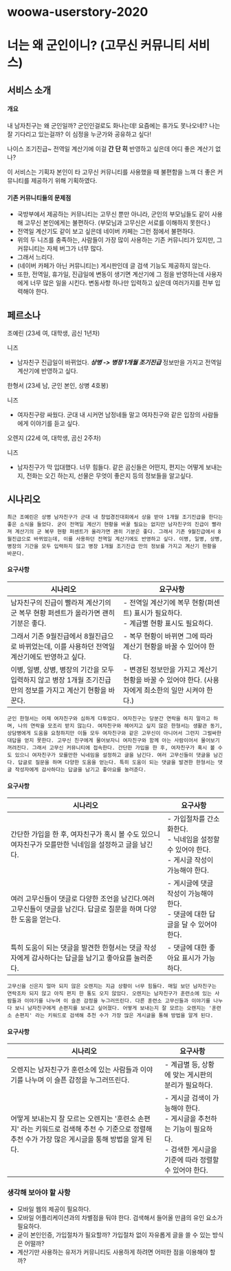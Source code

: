 # woowa-userstory-2020

# 너는 왜 군인이니? (고무신 커뮤니티 서비스)


## 서비스 소개

#### 개요

내 남자친구는 왜 군인일까? 
군인인걸로도 화나는데! 요즘에는 휴가도 못나오네!?
나는 잘 기다리고 있는걸까? 이 심정을 누군가와 공유하고 싶다!

나이스 조기진급~ 전역일 계산기에 이걸 **간 단 히** 반영하고 싶은데 어디 좋은 계산기 없나?




이 서비스는 기획자 본인이 타 고무신 커뮤니티를 사용했을 때 불편함을 느껴 더 좋은 커뮤니티를 제공하기 위해 기획하였다.


#### 기존 커뮤니티들의 문제점

 + 국방부에서 제공하는 커뮤니티는 고무신 뿐만 아니라, 군인의 부모님들도 같이 사용해 고무신 본인에게는 불편하다. (부모님과 고무신은 서로를 이해하지 못한다.)
 + 전역일 계산기도 같이 보고 싶은데 네이버 카페는 그런 점에서 불편하다.
 + 위의 두 니즈를 충족하는, 사람들이 가장 많이 사용하는 기존 커뮤니티가 있지만, 그 커뮤니티는 자체 버그가 너무 많다.
 + 그래서 느리다.
 + (네이버 카페가 아닌 커뮤니티는) 게시판인데 글 검색 기능도 제공하지 않는다.
 + 또한, 전역일, 휴가일, 진급일에 변동이 생기면 계산기에 그 점을 반영하는데 사용자에게 너무 많은 일을 시킨다. 변동사항 하나만 입력하고 싶은데 여러가지를 전부 입력해야 한다.




## 페르소나

조예린 (23세 여, 대학생, 곰신 1년차)

니즈

+ 남자친구 진급일이 바뀌었다. ***상병 -> 병장 1개월 조기진급*** 정보만을 가지고 전역일 계산기에 반영하고 싶다. 



한형서 (23세 남, 군인 본인, 상병 4호봉)

니즈

+ 여자친구랑 싸웠다. 군대 내 시커먼 남정네들 말고 여자친구와 같은 입장의 사람들에게 이야기를 듣고 싶다.



오렌지 (22세 여, 대학생, 곰신 2주차)

니즈

+ 남자친구가 막 입대했다. 너무 힘들다. 같은 곰신들은 어떤지, 편지는 어떻게 보내는지, 전화는 오긴 하는지, 선물은 무엇이 좋은지 등의 정보들을 알고싶다. 



## 시나리오

```
최근 조예린은 상병 남자친구가 군대 내 창업경진대회에서 상을 받아 1개월 조기진급을 한다는 좋은 소식을 들었다. 굳이 전역일 계산기 현황을 바꿀 필요는 없지만 남자친구의 진급이 빨라져 계산기의 군 복무 현황 퍼센트가 올라가면 괜히 기분은 좋다. 그래서 기존 9월진급에서 8월진급으로 바뀌었는데, 이를 사용하던 전역일 계산기에도 반영하고 싶다. 이병, 일병, 상병, 병장의 기간을 모두 입력하지 않고 병장 1개월 조기진급 만의 정보를 가지고 계산기 현황을 바꾼다. 
```

#### 요구사항

| 시나리오                                                     | 요구사항                                                     |
| ------------------------------------------------------------ | ------------------------------------------------------------ |
| 남자친구의 진급이 빨라져 계산기의 군 복무 현황 퍼센트가 올라가면 괜히 기분은 좋다. | - 전역일 계산기에 복무 현황(퍼센트) 표시가 필요하다.<br>- 계급별 현황 표시도 필요하다. |
| 그래서 기존 9월진급에서 8월진급으로 바뀌었는데, 이를 사용하던 전역일 계산기에도 반영하고 싶다. | - 복무 현황이 바뀌면 그에 따라 계산기 현황을 바꿀 수 있어야 한다. |
| 이병, 일병, 상병, 병장의 기간을 모두 입력하지 않고 병장 1개월 조기진급 만의 정보를 가지고 계산기 현황을 바꾼다. | - 변경된 정보만을 가지고 계산기 현황을 바꿀 수 있어야 한다. (사용자에게 최소한의 일만 시켜야 한다.) |






```
군인 한형서는 어제 여자친구와 심하게 다투었다. 여자친구는 당분간 연락을 하지 말라고 하며, 나의 연락을 모조리 받지 않는다. 여자친구와 헤어지고 싶지 않은 한형서는 생활관 동기, 상담병에게 도움을 요청하지만 이들 모두 여자친구와 같은 고무신이 아니어서 그런지 그럴싸한 대답을 얻지 못한다. 고무신 친구에게 물어보자니 여자친구와 함께 아는 사람이어서 물어보기 꺼려진다. 그래서 고무신 커뮤니티에 접속한다. 간단한 가입을 한 후, 여자친구가 혹시 볼 수도 있으니 여자친구가 모를만한 닉네임을 설정하고 글을 남긴다. 여러 고무신들이 댓글을 남긴다. 답글로 질문을 하며 다양한 도움을 얻는다. 특히 도움이 되는 댓글을 발견한 한형서는 댓글 작성자에게 감사하다는 답글을 남기고 좋아요를 눌러준다.
```

#### 요구사항

| 시나리오                            | 요구사항                             |
| ---------------------- | ----------------------------------------- |
| 간단한 가입을 한 후, 여자친구가 혹시 볼 수도 있으니 여자친구가 모를만한 닉네임을 설정하고 글을 남긴다. | - 가입절차를 간소화한다.<br>- 닉네임을 설정할 수 있어야 한다.<br>- 게시글 작성이 가능해야 한다. |
| 여러 고무신들이 댓글로 다양한 조언을 남긴다.여러 고무신들이 댓글을 남긴다. 답글로 질문을 하며 다양한 도움을 얻는다. | - 게시글에 댓글 작성이 가능해야 한다.<br>- 댓글에 대한 답글을 달 수 있어야 한다. |
| 특히 도움이 되는 댓글을 발견한 한형서는 댓글 작성자에게 감사하다는 답글을 남기고 좋아요를 눌러준다. | - 댓글에 대한 좋아요 표시가 가능하다.                        |





```
고무신을 신은지 얼마 되지 않은 오렌지는 지금 상황이 너무 힘들다. 매일 보던 남자친구는 연락조차 되지 않고 아직 편지 한 통도 오지 않았다. 오렌지는 남자친구가 훈련소에 있는 사람들과 이야기를 나누며 이 슬픈 감정을 누그러뜨린다. 다른 훈련소 고무신들과 이야기를 나누다 보니 남자친구에게 손편지를 보내고 싶어졌다. 어떻게 보내는지 잘 모르는 오렌지는 '훈련소 손편지' 라는 키워드로 검색해 추천 수가 가장 많은 게시글을 통해 방법을 알게 된다. 
```

#### 요구사항

| 시나리오                                                     | 요구사항                                                     |
| ------------------------------------------------------------ | ------------------------------------------------------------ |
| 오렌지는 남자친구가 훈련소에 있는 사람들과 이야기를 나누며 이 슬픈 감정을 누그러뜨린다. | - 계급별 등, 상황에 맞는 게시판의 분리가 필요하다.           |
| 어떻게 보내는지 잘 모르는 오렌지는 '훈련소 손편지' 라는 키워드로 검색해 추천 수 기준으로 정렬해 추천 수가 가장 많은 게시글을 통해 방법을 알게 된다. | - 게시글 검색이 가능해야 한다. <br>- 게시글을 추천하는 기능이 필요하다.<br>- 검색한 게시글을 기준에 따라 정렬할 수 있어야 한다. |







### 생각해 보아야 할 사항

+ 모바일 웹의 제공이 필요하다.
+ 모바일 어플리케이션과의 차별점을 둬야 한다. 검색해서 들어올 만큼의 유인 요소가 필요하다.
+ 굳이 본인인증, 가입절차가 필요할까? 가입절차 없이 자유롭게 글을 쓸 수 있는 방식은 어떨까?
+ 계산기만 사용하는 유저가 커뮤니티도 사용하게 하려면 어떠한 점을 이용해야 할까?
